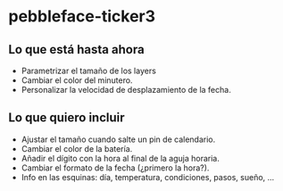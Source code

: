 # pebbleface-ticker3

## Lo que está hasta ahora

- Parametrizar el tamaño de los layers
- Cambiar el color del minutero.
- Personalizar la velocidad de desplazamiento de la fecha.

## Lo que quiero incluir

- Ajustar el tamaño cuando salte un pin de calendario.
- Cambiar el color de la batería.
- Añadir el dígito con la hora al final de la aguja horaria.
- Cambiar el formato de la fecha (¿primero la hora?).
- Info en las esquinas: día, temperatura, condiciones, pasos, sueño, ...

